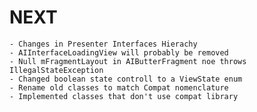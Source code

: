 # NEXT
    - Changes in Presenter Interfaces Hierachy
    - AIInterfaceLoadingView will probably be removed
    - Null mFragmentLayout in AIButterFragment noe throws IllegalStateException
    - Changed boolean state controll to a ViewState enum
    - Rename old classes to match Compat nomenclature
    - Implemented classes that don't use compat library